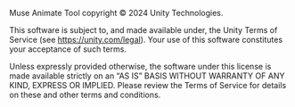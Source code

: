 Muse Animate Tool copyright © 2024 Unity Technologies.

This software is subject to, and made available under, the Unity Terms of Service (see https://unity.com/legal). Your use of this software constitutes your acceptance of such terms.

Unless expressly provided otherwise, the software under this license is made available strictly on an “AS IS” BASIS WITHOUT WARRANTY OF ANY KIND, EXPRESS OR IMPLIED. Please review the Terms of Service for details on these and other terms and conditions.